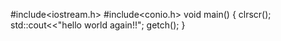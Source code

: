 #include<iostream.h>
#include<conio.h>
void main()
{
clrscr();
std::cout<<"hello world again!!";
getch();
}
